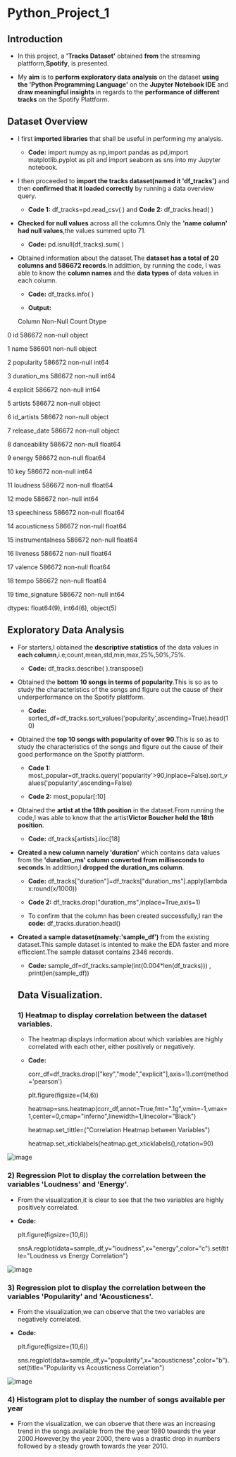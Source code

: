 # Python_Project_1
## Introduction

- In this project, a **'Tracks Dataset'** obtained **from** the streaming plattform,**Spotify**, is presented.

- My **aim** is to **perform exploratory data analysis** on the dataset **using the 'Python Programming Language'** on the **Jupyter Notebook IDE** and **draw meaningful insights** in regards to the **performance of different tracks** on the Spotify Plattform.

## Dataset Overview
- I first **imported libraries** that shall be useful in performing my analysis.
  
   - **Code:** import numpy as np,import pandas as pd,import matplotlib.pyplot as plt and import seaborn as sns into my Jupyter notebook.

- I then proceeded to **import the tracks dataset(named it 'df_tracks')** and then **confirmed that it loaded correctly** by running a data overview query.
  
   - **Code 1:** df_tracks=pd.read_csv( ) and  **Code 2:** df_tracks.head( )

- **Checked for null values** across all the columns.Only the **'name column' had null values**,the values summed upto 71.
  
   - **Code:** pd.isnull(df_tracks).sum( )
  
- Obtained information about the dataset.The **dataset has a total of 20 columns and 586672 records**.In addittion, by running the code, I was able to know the **column names** and the **data types** of data values in each column.
  
  -  **Code:** df_tracks.info( )
 
  -  **Output:**

    Column            Non-Null Count   Dtype
 
 0   id                586672 non-null  object 
 
 1   name              586601 non-null  object 
 
 2   popularity        586672 non-null  int64 
 
 3   duration_ms       586672 non-null  int64
 
 4   explicit          586672 non-null  int64 
 
 5   artists           586672 non-null  object 
 
 6   id_artists        586672 non-null  object
 
 7   release_date      586672 non-null  object
 
 8   danceability      586672 non-null  float64
 
 9   energy            586672 non-null  float64
 
 10  key               586672 non-null  int64 
 
 11  loudness          586672 non-null  float64
 
 12  mode              586672 non-null  int64 
 
 13  speechiness       586672 non-null  float64
 
 14  acousticness      586672 non-null  float64
 
 15  instrumentalness  586672 non-null  float64
 
 16  liveness          586672 non-null  float64
 
 17  valence           586672 non-null  float64
 
 18  tempo             586672 non-null  float64
 
 19  time_signature    586672 non-null  int64 
 
dtypes: float64(9), int64(6), object(5)
  
   
## Exploratory Data Analysis
- For starters,I obtained the **descriptive statistics** of the data values in **each column**,i.e;count,mean,std,min,max,25%,50%,75%.

   - **Code:** df_tracks.describe( ).transpose()
  
- Obtained the **bottom 10 songs in terms of popularity**.This is so as to study the characteristics of the songs and figure out the cause of their underperformance on the Spotify plattform.

   - **Code:** sorted_df=df_tracks.sort_values('popularity',ascending=True).head(10)

- Obtained the **top 10 songs with popularity of over 90**.This is so as to study the characteristics of the songs and figure out the cause of their good performance on the Spotify plattform.

    - **Code 1:** most_popular=df_tracks.query('popularity'>90,inplace=False).sort_values('popularity',ascending=False)
 
    - **Code 2:** most_popular[:10]
 
- Obtained the **artist at the 18th position** in the dataset.From running the code,I was able to know that the artist**Victor Boucher held the 18th position**.

   - **Code:** df_tracks[artists].iloc[18]
 
- **Created a new column namely 'duration'** which contains data values from the **'duration_ms' column converted from milliseconds to seconds**.In addittion,I **dropped the duration_ms column**.

   - **Code:** df_tracks["duration"]=df_tracks["duration_ms"].apply(lambda x:round(x/1000))
   
   - **Code 2:** df_tracks.drop("duration_ms",inplace=True,axis=1)
 
   - To confirm that the column has been created successfully,I ran the **code:** df_tracks.duration.head()
 
- **Created a sample dataset(namely:'sample_df')** from the existing dataset.This sample dataset is intented to make the EDA faster and more efficcient.The sample dataset contains 2346 records.

     - **Code:**  sample_df=df_tracks.sample(int(0.004*len(df_tracks))) , print(len(sample_df))

  ## Data Visualization.
  ### 1) Heatmap to display correlation between the dataset variables.

  - The heatmap displays information about which variables are highly correlated with each other, either positively or negatively.

  - **Code:**
    
    corr_df=df_tracks.drop(["key","mode","explicit"],axis=1).corr(method='pearson')
    
    plt.figure(figsize=(14,6))
    
    heatmap=sns.heatmap(corr_df,annot=True,fmt=".1g",vmin=-1,vmax=1,center=0,cmap="inferno",linewidth=1,linecolor="Black")
    
    heatmap.set_tittle=("Correlation Heatmap between Variables")
    
    heatmap.set_xticklabels(heatmap.get_xticklabels(),rotation=90)


      
 ![image](https://github.com/MutheuTheAnalyst/Python_Project_1/assets/92978069/78dfd761-2b8c-4a1f-ab24-5d7648e2aad0)

 ### 2) Regression Plot to display the correlation between the variables 'Loudness' and 'Energy'.

 - From the visualization,it is clear to see that the two variables are highly positively correlated.

 - **Code:**
 
   plt.figure(figsize=(10,6))

   snsA.regplot(data=sample_df,y="loudness",x="energy",color="c").set(title="Loudness vs Energy Correlation")

![image](https://github.com/MutheuTheAnalyst/Python_Project_1/assets/92978069/9c97f882-7f7b-44d1-a0ef-c71455b47e7b)


### 3) Regression plot to display the correlation between the variables 'Popularity' and 'Acousticness'.

- From the visualization,we can observe that the two variables are negatively correlated.

- **Code:**
  
  plt.figure(figsize=(10,6))
  
  sns.regplot(data=sample_df,y="popularity",x="acousticness",color="b").set(title="Popularity vs Acousticness Correlation") 

 ![image](https://github.com/MutheuTheAnalyst/Python_Project_1/assets/92978069/e179f8a0-a483-4221-90b5-27d1a37c6f3a)

 ### 4) Histogram plot to display the number of songs available per year

 - From the visualization, we can observe that there was an increasing trend in the songs available from the the year 1980 towards the year 2000.However,by the year 2000, there  was a drastic drop in numbers followed by a steady growth towards the year 2010.  




 

  
  
